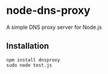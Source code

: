 node-dns-proxy
==============

A simple DNS proxy server for Node.js

## Installation

``` shell
npm install dnsproxy
sudo node test.js
```
